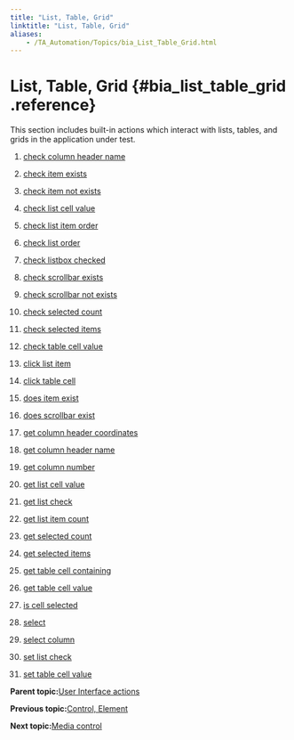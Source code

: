 ```yaml
--- 
title: "List, Table, Grid"
linktitle: "List, Table, Grid"
aliases: 
    - /TA_Automation/Topics/bia_List_Table_Grid.html
---
```

# List, Table, Grid {#bia_list_table_grid .reference}

This section includes built-in actions which interact with lists, tables, and grids in the application under test.

1.  [check column header name](../../TA_Automation/Topics/bia_check_column_header_name.html)  

2.  [check item exists](../../TA_Automation/Topics/bia_check_item_exists.html)  

3.  [check item not exists](../../TA_Automation/Topics/bia_check_item_not_exists.html)  

4.  [check list cell value](../../TA_Automation/Topics/bia_check_list_cell_value.html)  

5.  [check list item order](../../TA_Automation/Topics/bia_check_list_item_order.html)  

6.  [check list order](../../TA_Automation/Topics/bia_check_list_order.html)  

7.  [check listbox checked](../../TA_Automation/Topics/bia_check_listbox_checked.html)  

8.  [check scrollbar exists](../../TA_Automation/Topics/bia_check_scrollbar_exists.html)  

9.  [check scrollbar not exists](../../TA_Automation/Topics/bia_check_scrollbar_not_exists.html)  

10. [check selected count](../../TA_Automation/Topics/bia_check_selected_count.html)  

11. [check selected items](../../TA_Automation/Topics/bia_check_selected_items.html)  

12. [check table cell value](../../TA_Automation/Topics/bia_check_table_cell_value.html)  

13. [click list item](../../TA_Automation/Topics/bia_click_list_item.html)  

14. [click table cell](../../TA_Automation/Topics/bia_click_table_cell.html)  

15. [does item exist](../../TA_Automation/Topics/bia_does_item_exist.html)  

16. [does scrollbar exist](../../TA_Automation/Topics/bia_does_scrollbar_exist.html)  

17. [get column header coordinates](../../TA_Automation/Topics/bia_get_column_header_coordinates.html)  

18. [get column header name](../../TA_Automation/Topics/bia_get_column_header_name.html)  

19. [get column number](../../TA_Automation/Topics/bia_get_column_number.html)  

20. [get list cell value](../../TA_Automation/Topics/bia_get_list_cell_value.html)  

21. [get list check](../../TA_Automation/Topics/bia_get_list_check.html)  

22. [get list item count](../../TA_Automation/Topics/bia_get_list_item_count.html)  

23. [get selected count](../../TA_Automation/Topics/bia_get_selected_count.html)  

24. [get selected items](../../TA_Automation/Topics/bia_get_selected_items.html)  

25. [get table cell containing](../../TA_Automation/Topics/bia_get_table_cell_containing.html)  

26. [get table cell value](../../TA_Automation/Topics/bia_get_table_cell_value.html)  

27. [is cell selected](../../TA_Automation/Topics/bia_is_cell_selected.html)  

28. [select](../../TA_Automation/Topics/bia_select.html)  

29. [select column](../../TA_Automation/Topics/bia_select_column.html)  

30. [set list check](../../TA_Automation/Topics/bia_set_list_check.html)  

31. [set table cell value](../../TA_Automation/Topics/bia_set_table_cell_value.html)  


**Parent topic:**[User Interface actions](../../TA_Automation/Topics/bia_User_Interface.html)

**Previous topic:**[Control, Element](../../TA_Automation/Topics/bia_Control_Element.html)

**Next topic:**[Media control](../../TA_Automation/Topics/bia_media_control.html)

